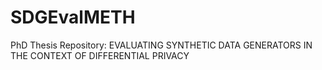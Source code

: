 # SDGEvalMETH
PhD Thesis Repository: EVALUATING SYNTHETIC DATA GENERATORS IN THE CONTEXT OF DIFFERENTIAL PRIVACY
